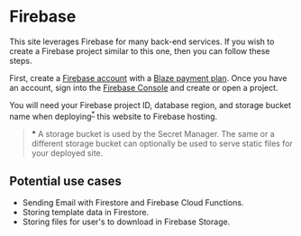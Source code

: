 # Firebase

This site leverages Firebase for many back-end services. If you wish to create a Firebase project similar to this one, then you can follow these steps.

First, create a [Firebase account](https://www.google.com/aclk?sa=l&ai=DChcSEwjAhp2UsL_sAhX-GK0GHZDMBWcYABAAGgJwdg&sig=AOD64_3PgoXNGg4h4EkZJ8nByAn5x8xSLg&q&adurl&ved=2ahUKEwifm5eUsL_sAhUE7J4KHffyAOUQ0Qx6BAgnEAE) with a [Blaze payment plan](https://console.firebase.google.com/project/_/overview?purchaseBillingPlan=metered). Once you have an account, sign into the [Firebase Console](https://console.firebase.google.com/) and create or open a project.

You will need your Firebase project ID, database region, and storage bucket name when deploying<sup>[*](#storage-bucket)</sup> this website to Firebase hosting.

> <a name="storage-bucket">*</a> A storage bucket is used by the Secret Manager. The same or a different storage bucket can optionally be used to serve static files for your deployed site.


## Potential use cases

- Sending Email with Firestore and Firebase Cloud Functions.
- Storing template data in Firestore.
- Storing files for user's to download in Firebase Storage.
